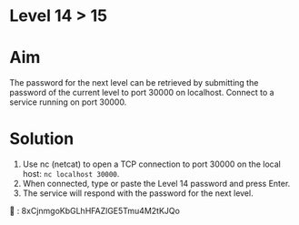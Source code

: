 # Level 14 > 15

# Aim
The password for the next level can be retrieved by submitting the password of the current level to port 30000 on localhost.
Connect to a service running on port 30000.

# Solution
1. Use nc (netcat) to open a TCP connection to port 30000 on the local host: `nc localhost 30000`.
2. When connected, type or paste the Level 14 password and press Enter.
3. The service will respond with the password for the next level.

🔑 : 8xCjnmgoKbGLhHFAZlGE5Tmu4M2tKJQo
